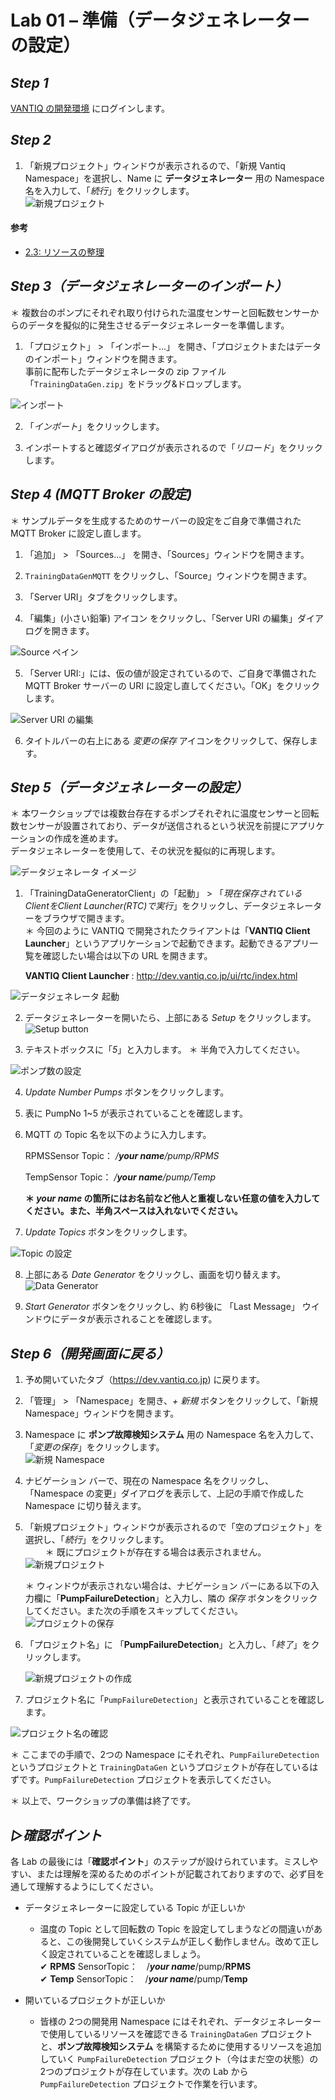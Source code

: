 # **Lab 01 – 準備（データジェネレーターの設定）**

## ***Step 1***

[VANTIQ の開発環境](https://dev.vantiq.co.jp) にログインします。

## ***Step 2***

1. 「新規プロジェクト」ウィンドウが表示されるので、「新規 Vantiq Namespace」を選択し、Name に **データジェネレーター** 用の Namespace 名を入力して、「_続行_」をクリックします。  
![新規プロジェクト](../../imgs/Lab01/image0.png)  

#### 参考
  - [2.3: リソースの整理](https://community.vantiq.com/courses/vantiq%e3%82%a2%e3%83%97%e3%83%aa%e3%82%b1%e3%83%bc%e3%82%b7%e3%83%a7%e3%83%b3%e9%96%8b%e7%99%ba%e3%82%b3%e3%83%bc%e3%82%b9%ef%bc%86%e3%83%ac%e3%83%99%e3%83%ab1%e8%aa%8d%e5%ae%9a%e8%a9%a6%e9%a8%93v1-2/lessons/2-vantiq%e3%83%97%e3%83%a9%e3%83%83%e3%83%88%e3%83%95%e3%82%a9%e3%83%bc%e3%83%a0%e3%81%ae%e7%b4%b9%e4%bb%8b/topic/2-3-%e3%83%aa%e3%82%bd%e3%83%bc%e3%82%b9%e3%81%ae%e6%95%b4%e7%90%86/)


## ***Step 3（データジェネレーターのインポート）***

＊ 複数台のポンプにそれぞれ取り付けられた温度センサーと回転数センサーからのデータを擬似的に発生させるデータジェネレーターを準備します。

1. 「プロジェクト」 > 「インポート...」 を開き、「プロジェクトまたはデータのインポート」ウィンドウを開きます。  
     事前に配布したデータジェネレータの zip ファイル 「`TrainingDataGen.zip`」をドラッグ&ドロップします。

![インポート](../../imgs/Lab01/image6.png)

2. 「_インポート_」をクリックします。

3.  インポートすると確認ダイアログが表示されるので「_リロード_」をクリックします。

## ***Step 4 (MQTT Broker の設定)***

＊ サンプルデータを生成するためのサーバーの設定をご自身で準備された MQTT Broker に設定し直します。  

1. 「追加」 > 「Sources...」 を開き、「Sources」ウィンドウを開きます。

2. `TrainingDataGenMQTT` をクリックし、「Source」ウィンドウを開きます。

3. 「Server URI」タブをクリックします。

4. 「編集」(小さい鉛筆) アイコン をクリックし、「Server URI の編集」ダイアログを開きます。

![Source ペイン](../../imgs/Lab01/image02.png)

5. 「Server URI:」には、仮の値が設定されているので、ご自身で準備された MQTT Broker サーバーの URI に設定し直してください。「OK」をクリックします。

![Server URI の編集](../../imgs/Lab01/image03.png)

6. タイトルバーの右上にある _変更の保存_ アイコンをクリックして、保存します。


## ***Step 5（データジェネレーターの設定）***

＊ 本ワークショップでは複数台存在するポンプそれぞれに温度センサーと回転数センサーが設置されており、データが送信されるという状況を前提にアプリケーションの作成を進めます。  
データジェネレーターを使用して、その状況を擬似的に再現します。

  ![データジェネレータ イメージ](../../imgs/Lab01/image7.png)

1. 「TrainingDataGeneratorClient」の「起動」 > 「_現在保存されているClientをClient Launcher(RTC)で実行_」をクリックし、データジェネレーターをブラウザで開きます。  
 ＊ 今回のように VANTIQ で開発されたクライアントは「**VANTIQ Client Launcher**」というアプリケーションで起動できます。起動できるアプリ一覧を確認したい場合は以下の URL を開きます。

    **VANTIQ Client Launcher** : <http://dev.vantiq.co.jp/ui/rtc/index.html>

  ![データジェネレータ 起動](../../imgs/Lab01/image8.png)


2. データジェネレーターを開いたら、上部にある _Setup_ をクリックします。  ![Setup button](../../imgs/Lab01/image9.png)

3. テキストボックスに「_5_」と入力します。 ＊ 半角で入力してください。

  ![ポンプ数の設定](../../imgs/Lab01/image10.png)

4. _Update Number Pumps_ ボタンをクリックします。

5. 表に PumpNo 1\~5 が表示されていることを確認します。

6. MQTT の Topic 名を以下のように入力します。  

    RPMSSensor Topic： _/***your name***/pump/RPMS_

    TempSensor Topic： _/***your name***/pump/Temp_

    **＊ _your name_ の箇所にはお名前など他人と重複しない任意の値を入力してください。また、半角スペースは入れないでください。**

7. _Update Topics_ ボタンをクリックします。

  ![Topic の設定](../../imgs/Lab01/image11.png)

8. 上部にある _Date Generator_ をクリックし、画面を切り替えます。   ![Data Generator](../../imgs/Lab01/image12.png)

9. _Start Generator_ ボタンをクリックし、約 6秒後に 「Last Message」 ウインドウにデータが表示されることを確認します。


## ***Step 6（開発画面に戻る）***

1. 予め開いていたタブ（https://dev.vantiq.co.jp) に戻ります。

2. 「管理」 > 「Namespace」を開き、_+ 新規_ ボタンをクリックして、「新規 Namespace」ウィンドウを開きます。  

3. Namespace に **ポンプ故障検知システム** 用の Namespace 名を入力して、「_変更の保存_」をクリックします。  
  ![新規 Namespace](../../imgs/Lab01/image01.png)  

4. ナビゲーション バーで、現在の Namespace 名をクリックし、「Namespace の変更」ダイアログを表示して、上記の手順で作成した Namespace に切り替えます。  

1. 「新規プロジェクト」ウィンドウが表示されるので「空のプロジェクト」を選択し、「_続行_」をクリックします。  
　　 ＊ 既にプロジェクトが存在する場合は表示されません。  
   ![新規プロジェクト](../../imgs/Lab01/image2.png)  

    ＊ ウィンドウが表示されない場合は、ナビゲーション バーにある以下の入力欄に「**PumpFailureDetection**」と入力し、隣の _保存_ ボタンをクリックしてください。また次の手順をスキップしてください。  
    ![プロジェクトの保存](../../imgs/Lab01/image3.png)

2. 「プロジェクト名」に 「**PumpFailureDetection**」と入力し、「_終了_」をクリックします。

    ![新規プロジェクトの作成](../../imgs/Lab01/image4.png)

3. プロジェクト名に「`PumpFailureDetection`」と表示されていることを確認します。

![プロジェクト名の確認](../../imgs/Lab01/image5.png)

＊ ここまでの手順で、2つの Namespace にそれぞれ、`PumpFailureDetection` というプロジェクトと `TrainingDataGen` というプロジェクトが存在しているはずです。`PumpFailureDetection` プロジェクトを表示してください。

 ＊ 以上で、ワークショップの準備は終了です。

## ***▷確認ポイント***

各 Lab の最後には「**確認ポイント**」のステップが設けられています。ミスしやすい、または理解を深めるためのポイントが記載されておりますので、必ず目を通して理解するようにしてください。

-   データジェネレーターに設定している Topic が正しいか
    -   温度の Topic として回転数の Topic を設定してしまうなどの間違いがあると、この後開発していくシステムが正しく動作しません。改めて正しく設定されていることを確認しましょう。  
        ✔︎   **RPMS** SensorTopic：　/***your name***/pump/**RPMS**  
        ✔︎   **Temp** SensorTopic：　/***your name***/pump/**Temp**

-   開いているプロジェクトが正しいか
    -   皆様の 2つの開発用 Namespace にはそれぞれ、データジェネレーターで使用しているリソースを確認できる `TrainingDataGen` プロジェクトと、**ポンプ故障検知システム** を構築するために使用するリソースを追加していく `PumpFailureDetection` プロジェクト（今はまだ空の状態）の 2つのプロジェクトが存在しています。次の Lab から `PumpFailureDetection` プロジェクトで作業を行います。
